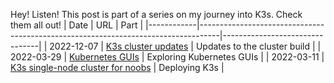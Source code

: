 Hey! Listen! This post is part of a series on my journey into K3s. Check them all out!
| Date       | URL                                                                               | Part                           |
|------------|-----------------------------------------------------------------------------------|--------------------------------|
| 2022-12-07 | [K3s cluster updates](/2022/12/k3s-cluster-updates/)                              | Updates to the cluster build   |
| 2022-03-29 | [Kubernetes GUIs](/2022/03/kubernetes-guis/)                                      | Exploring Kubernetes GUIs      |
| 2022-03-11 | [K3s single-node cluster for noobs](/2022/03/k3s-single-node-cluster-for-noobs/)  | Deploying K3s                  |